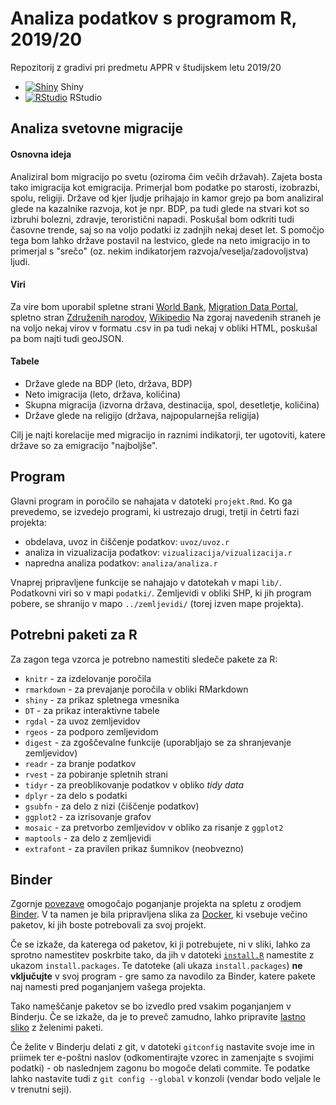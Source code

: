 # Analiza podatkov s programom R, 2019/20

Repozitorij z gradivi pri predmetu APPR v študijskem letu 2019/20

* [![Shiny](http://mybinder.org/badge.svg)](http://mybinder.org/v2/gh/timkalan/APPR-2019-20/master?urlpath=shiny/APPR-2019-20/projekt.Rmd) Shiny
* [![RStudio](http://mybinder.org/badge.svg)](http://mybinder.org/v2/gh/timkalan/APPR-2019-20/master?urlpath=rstudio) RStudio

## Analiza svetovne migracije

#### Osnovna ideja
Analiziral bom migracijo po svetu (oziroma čim večih državah). Zajeta bosta tako imigracija kot emigracija. Primerjal bom podatke po starosti, izobrazbi, spolu, religiji. Države od kjer ljudje prihajajo in kamor grejo pa bom analiziral glede na kazalnike razvoja, kot 
je npr. BDP, pa tudi glede na stvari kot so izbruhi bolezni, zdravje, teroristični napadi. Poskušal bom odkriti tudi časovne trende, 
saj so na voljo podatki iz zadnjih nekaj deset let. S pomočjo tega bom lahko države postavil na lestvico, glede na neto imigracijo in 
to primerjal s "srečo" (oz. nekim indikatorjem razvoja/veselja/zadovoljstva) ljudi. 


#### Viri
Za vire bom uporabil spletne strani [World Bank](https://www.worldbank.org), [Migration Data Portal](https://migrationdataportal.org),
spletno stran [Združenih narodov](https://www.un.org), [Wikipedio](https://en.wikipedia.org/wiki/List_of_countries_by_GDP_(PPP)_per_capita)
Na zgoraj navedenih straneh je na voljo nekaj virov v formatu .csv in pa tudi nekaj v obliki HTML, poskušal pa bom najti tudi geoJSON.

#### Tabele
* Države glede na BDP (leto, država, BDP)
* Neto imigracija (leto, država, količina)
* Skupna migracija (izvorna država, destinacija, spol, desetletje, količina)
* Države glede na religijo (država, najpopularnejša religija)

Cilj je najti korelacije med migracijo in raznimi indikatorji, ter ugotoviti, katere države so za emigracijo "najboljše".

## Program

Glavni program in poročilo se nahajata v datoteki `projekt.Rmd`.
Ko ga prevedemo, se izvedejo programi, ki ustrezajo drugi, tretji in četrti fazi projekta:

* obdelava, uvoz in čiščenje podatkov: `uvoz/uvoz.r`
* analiza in vizualizacija podatkov: `vizualizacija/vizualizacija.r`
* napredna analiza podatkov: `analiza/analiza.r`

Vnaprej pripravljene funkcije se nahajajo v datotekah v mapi `lib/`.
Podatkovni viri so v mapi `podatki/`.
Zemljevidi v obliki SHP, ki jih program pobere,
se shranijo v mapo `../zemljevidi/` (torej izven mape projekta).

## Potrebni paketi za R

Za zagon tega vzorca je potrebno namestiti sledeče pakete za R:

* `knitr` - za izdelovanje poročila
* `rmarkdown` - za prevajanje poročila v obliki RMarkdown
* `shiny` - za prikaz spletnega vmesnika
* `DT` - za prikaz interaktivne tabele
* `rgdal` - za uvoz zemljevidov
* `rgeos` - za podporo zemljevidom
* `digest` - za zgoščevalne funkcije (uporabljajo se za shranjevanje zemljevidov)
* `readr` - za branje podatkov
* `rvest` - za pobiranje spletnih strani
* `tidyr` - za preoblikovanje podatkov v obliko *tidy data*
* `dplyr` - za delo s podatki
* `gsubfn` - za delo z nizi (čiščenje podatkov)
* `ggplot2` - za izrisovanje grafov
* `mosaic` - za pretvorbo zemljevidov v obliko za risanje z `ggplot2`
* `maptools` - za delo z zemljevidi
* `extrafont` - za pravilen prikaz šumnikov (neobvezno)

## Binder

Zgornje [povezave](#analiza-podatkov-s-programom-r-201819)
omogočajo poganjanje projekta na spletu z orodjem [Binder](https://mybinder.org/).
V ta namen je bila pripravljena slika za [Docker](https://www.docker.com/),
ki vsebuje večino paketov, ki jih boste potrebovali za svoj projekt.

Če se izkaže, da katerega od paketov, ki ji potrebujete, ni v sliki,
lahko za sprotno namestitev poskrbite tako,
da jih v datoteki [`install.R`](install.R) namestite z ukazom `install.packages`.
Te datoteke (ali ukaza `install.packages`) **ne vključujte** v svoj program -
gre samo za navodilo za Binder, katere pakete naj namesti pred poganjanjem vašega projekta.

Tako nameščanje paketov se bo izvedlo pred vsakim poganjanjem v Binderju.
Če se izkaže, da je to preveč zamudno,
lahko pripravite [lastno sliko](https://github.com/jaanos/APPR-docker) z želenimi paketi.

Če želite v Binderju delati z git,
v datoteki `gitconfig` nastavite svoje ime in priimek ter e-poštni naslov
(odkomentirajte vzorec in zamenjajte s svojimi podatki) -
ob naslednjem zagonu bo mogoče delati commite.
Te podatke lahko nastavite tudi z `git config --global` v konzoli
(vendar bodo veljale le v trenutni seji).
